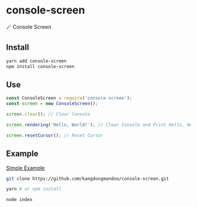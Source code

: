 # console-screen

🪄 Console Screen

## Install

```bash
yarn add console-screen
npm install console-screen
```

## Use

```js
const ConsoleScreen = require('console-screen');
const screen = new ConsoleScreen();

screen.clear(); // Clear Console

screen.rendering('Hello, World!'); // Clear Console and Print Hello, World!

screen.resetCursor(); // Reset Cursor
```

## Example

[Simple Example](https://github.com/kangdongmandoo/console-screen/blob/main/index.js)

```bash
git clone https://github.com/kangdongmandoo/console-screen.git

yarn # or npm install

node index
```

